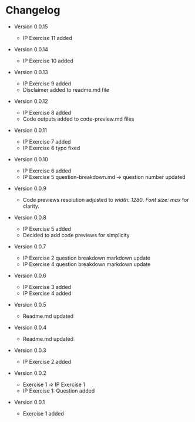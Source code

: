 
# Changelog

* Version 0.0.15
    * IP Exercise 11 added 

* Version 0.0.14
    * IP Exercise 10 added 

* Version 0.0.13
    * IP Exercise 9 added
    * Disclaimer added to readme.md file

* Version 0.0.12
    * IP Exercise 8 added
    * Code outputs added to code-preview.md files

* Version 0.0.11
    * IP Exercise 7 added
    * IP Exercise 6 typo fixed

* Version 0.0.10
    * IP Exercise 6 added
    * IP Exercise 5 question-breakdown.md -> question number updated

* Version 0.0.9
    * Code previews resolution adjusted to *width: 1280*. *Font size: max* for clarity. 

* Version 0.0.8
    * IP Exercise 5 added
    * Decided to add code previews for simplicity

* Version 0.0.7
    * IP Exercise 2 question breakdown markdown update
    * IP Exercise 4 question breakdown markdown update

* Version 0.0.6
    * IP Exercise 3 added
    * IP Exercise 4 added

* Version 0.0.5
    * Readme.md updated

* Version 0.0.4
    * Readme.md updated

* Version 0.0.3
    * IP Exercise 2 added

* Version 0.0.2
    * Exercise 1 => IP Exercise 1
    * IP Exercise 1: Question added

* Version 0.0.1
    * Exercise 1 added
